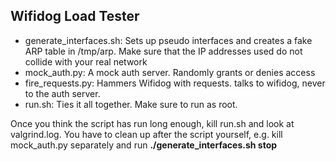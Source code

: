 ## Wifidog Load Tester ##

* generate\_interfaces.sh: Sets up pseudo interfaces and creates a fake ARP
  table in /tmp/arp. Make sure that the IP addresses used do not collide with
  your real network
* mock\_auth.py: A mock auth server. Randomly grants or denies access
* fire\_requests.py: Hammers Wifidog with requests. talks to wifidog, never
  to the auth server.
* run.sh: Ties it all together. Make sure to run as root. 

Once you think the script has run long enough, kill run.sh and look at
valgrind.log. You have to clean up after the script yourself, e.g. kill
mock\_auth.py separately and run **./generate_interfaces.sh stop**
